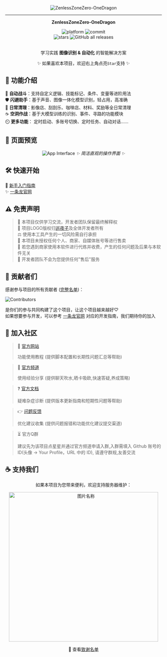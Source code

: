 <!-- markdownlint-restore -->
<div align="center">

<img src="https://socialify.git.ci/DoctorReid/ZenlessZoneZero-OneDragon/image?description=1&font=Inter&language=1&logo=https%3A%2F%2Fgithub.com%2FDoctorReid%2FZenlessZoneZero-OneDragon%2Fblob%2Fmain%2F.github%2Fimage%2Fellen.png%3Fraw%3Dtrue&name=1&owner=1&pattern=Charlie+Brown&theme=Light" alt="ZenlessZoneZero-OneDragon"/>
<div>

---

</div>

__ZenlessZoneZero-OneDragon__


<div>
    <img alt="platform" src="https://img.shields.io/badge/platform-Windows-blueviolet">
    <img alt="commit" src="https://img.shields.io/github/commit-activity/m/DoctorReid/ZenlessZoneZero-OneDragon?color=blue">
</div>
<div>
    <img alt="stars" src="https://img.shields.io/github/stars/DoctorReid/ZenlessZoneZero-OneDragon?style=social">
    <img alt="GitHub all releases" src="https://img.shields.io/github/downloads/DoctorReid/ZenlessZoneZero-OneDragon/total?style=social">
</div>
<br>

学习实践 __图像识别 & 自动化__ 的智能解决方案

✨ 如果喜欢本项目，欢迎右上角点亮`Star`支持 ✨

</div>

## 🚀 功能介绍

<div align="left">

🤖 __自动战斗__：支持自定义逻辑、技能标记、条件、变量等进阶用法  
🛡️ __闪避助手__：基于声音、图像一体化模型识别，轻占用，高准确  
🧹 __日常清理__：影像店、刮刮乐、咖啡店、材料、奖励等全日常清理  
☕ __空洞作战__：基于大模型训练的识别、事件、寻路的功能模块  
⏲️ __更多功能__： 定时启动、多账号切换、定时任务、自动对话……

</div>

## 📸 页面预览

<div align="center">

![App Interface](./image/app.png#gh-light-mode-only "操作界面")
*✨ 简洁直观的操作界面 ✨*

</div>

## 🛠️ 快速开始

🔧 [新手入门指南](https://onedragon-anything.github.io/zzz/zh/quickstart.html)  
✨ [一条龙官网](https://onedragon-anything.github.io/)

## ⚠️ 免责声明

> 📌 本项目仅供学习交流，开发者团队保留最终解释权  
> 🎨 项目LOGO版权归[巡夜子](https://github.com/yokuminto)及全体开发者所有  
> ⚖️ 使用本工具产生的一切风险需自行承担  
> 🚫 本项目未授权任何个人、商家、自媒体账号等进行售卖  
> 🚫 若您遇到商家使用本软件进行代练并收费，产生的任何问题及后果与本软件无关  
> 🚫 开发者团队不会为您提供任何"售后"服务

## 🌟 贡献者们

<div>

感谢参与项目的所有贡献者 ([完整名单](https://github.com/DoctorReid/ZenlessZoneZero-OneDragon/graphs/contributors))：

![Contributors](https://contrib.rocks/image?repo=DoctorReid/ZenlessZoneZero-OneDragon&columns=12)

是你们的参与共同构建了这个项目，让这个项目越来越好♡  
如果想要参与开发，可以参考 [一条龙官网](https://onedragon-anything.github.io/) 对应的开发指南，我们期待你的加入

</div>

## 📢 加入社区

<div>

> 🔗 [官方网站](https://one-dragon.com/)
> 
> 功能使用教程 (提供脚本配置和长期性问题汇总等帮助)

> 💬 [官方频道](https://pd.qq.com/g/onedrag00n)
> 
> 使用经验分享 (提供聊天吹水,晒卡吸欧,快速答疑,养成策略)

> ❓ [官方文档](https://docs.qq.com/doc/p/7add96a4600d363b75d2df83bb2635a7c6a969b5)
> 
> 疑难杂症诊断 (提供版本更新指南和短期性问题等帮助)

> 👉 [问题反馈](https://github.com/OneDragon-Anything/ZenlessZoneZero-OneDragon/issues)
> 
> 优化建议收集 (提供问题报错和功能优化建议提交渠道)

> ⏳ 官方Q群
> 
> 建议先为该项目点星星并通过官方频道申请入群,入群需填入 Github 账号的 ID(头像 → Your Profile，URL 中的 ID), 请遵守群规,友善交流

</div>

## ☕ 支持我们

<div align="center">

如果本项目为您带来便利，欢迎支持服务器维护：

<img src="./image/sponsor.png" width = "480" alt="图片名称" align=center />

💖 查看[致谢名单](https://onedragon-anything.github.io/other/zh/like/thanks_2024.html)

</div>
